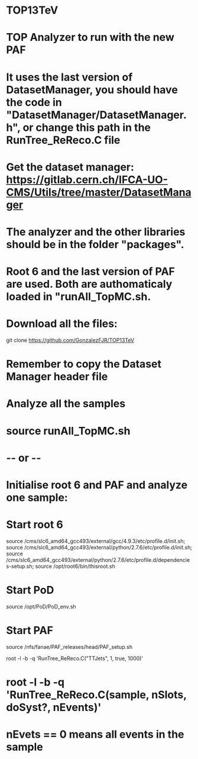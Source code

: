 # TOP13TeV
# TOP Analyzer to run with the new PAF
# It uses the last version of DatasetManager, you should have the code in "DatasetManager/DatasetManager.h", or change this path in the RunTree_ReReco.C file
# Get the dataset manager: https://gitlab.cern.ch/IFCA-UO-CMS/Utils/tree/master/DatasetManager

# The analyzer and the other libraries should be in the folder "packages".
# Root 6 and the last version of PAF are used. Both are authomaticaly loaded in "runAll_TopMC.sh.

# Download all the files:
git clone https://github.com/GonzalezFJR/TOP13TeV
# Remember to copy the Dataset Manager header file

# Analyze all the samples
# source runAll_TopMC.sh

#         -- or --

# Initialise root 6 and PAF and analyze one sample:
  # Start root 6
  source /cms/slc6_amd64_gcc493/external/gcc/4.9.3/etc/profile.d/init.sh;
  source /cms/slc6_amd64_gcc493/external/python/2.7.6/etc/profile.d/init.sh;
  source /cms/slc6_amd64_gcc493/external/python/2.7.6/etc/profile.d/dependencies-setup.sh;
  source /opt/root6/bin/thisroot.sh
  # Start PoD
  source /opt/PoD/PoD_env.sh
  # Start PAF
  source /nfs/fanae/PAF_releases/head/PAF_setup.sh

  root -l -b -q 'RunTree_ReReco.C("TTJets", 1, true, 1000)'
  
# root -l -b -q 'RunTree_ReReco.C(sample, nSlots, doSyst?, nEvents)'
# nEvets == 0 means all events in the sample

